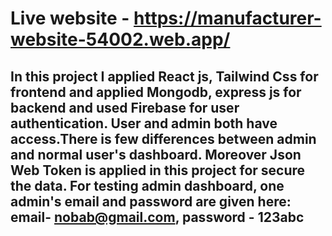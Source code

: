 # Live website - https://manufacturer-website-54002.web.app/
## In this project I applied React js, Tailwind Css for frontend and applied Mongodb, express js for backend and used Firebase for user authentication. User and admin both have access.There is few differences between admin and normal user's dashboard. Moreover Json Web Token is applied in this project for secure the data. For testing admin dashboard, one admin's email and password are given here: email- nobab@gmail.com, password - 123abc 
